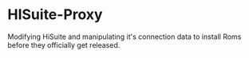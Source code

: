 # HISuite-Proxy
Modifying HiSuite and manipulating it's connection data to install Roms before they officially get released.
